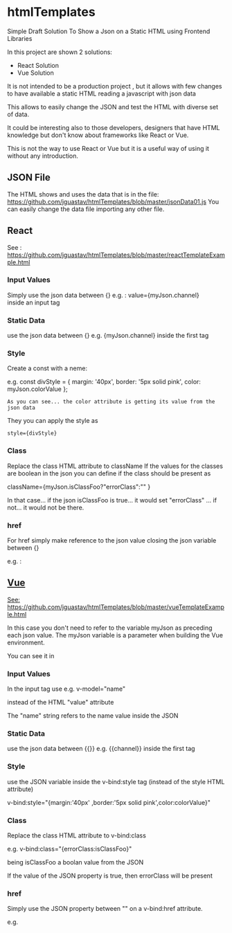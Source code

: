 # htmlTemplates
Simple Draft Solution To Show a Json on a Static HTML using Frontend Libraries

In this project are shown 2 solutions:
- React Solution
- Vue Solution

It is not intended to be a production project , but it allows with few changes to have available a static HTML reading a javascript with json data

This allows to easily change the JSON and test the HTML with diverse set of data. 

It could be interesting also to those developers, designers that have HTML knowledge but don't know about frameworks like React or Vue.

This is not the way to use React or Vue but it is a useful way of using it without any introduction. 


## JSON File
The HTML shows and uses the data that is in the file: https://github.com/jguastav/htmlTemplates/blob/master/jsonData01.js
You can easily change the data file importing any other file. 



## React

See : https://github.com/jguastav/htmlTemplates/blob/master/reactTemplateExample.html

### Input Values

Simply use the json data between {}
e.g. : value={myJson.channel}  
inside an input tag

### Static Data
use the json data between {}
e.g. {myJson.channel} inside the first <a> tag

### Style

Create a const with a neme:

e.g. 
		const divStyle = {
  			margin: '40px',
  			border: '5px solid pink',
  			color: myJson.colorValue
		};
    
    As you can see... the color attribute is getting its value from the json data
They you can apply the style as
    
    style={divStyle}
    
    
    

### Class

Replace the class HTML attribute to className
If the values for the classes are boolean in the json you can define if the class should be present as 

className={myJson.isClassFoo?"errorClass":"" }

In that case... if the json isClassFoo is true... it would set "errorClass" ... if not... it would not be there. 


### href

For href simply make reference to the json value closing the json variable between {}

e.g. : <a href={myJson.sites[2].url}>


## Vue

See: https://github.com/jguastav/htmlTemplates/blob/master/vueTemplateExample.html

In this case you don't need to refer to the variable myJson as preceding each json value. The myJson variable is a parameter when building the Vue environment.

You can see it in 

  <script type="text/javascript">
    new Vue({
      el: '#app',
      data: myJson});
  </script>
  
  
### Input Values

In the input tag use
e.g.  v-model="name" 
 
 instead of the HTML "value" attribute
 
 The "name" string refers to the name value inside the  JSON

### Static Data
use the json data between {{}}
e.g. {{channel}} inside the first <a> tag

### Style

use the JSON variable inside the v-bind:style tag (instead of the style HTML attribute)

v-bind:style="{margin:'40px' ,border:'5px solid pink',color:colorValue}"


### Class

Replace the class HTML attribute to v-bind:class

e.g. 
v-bind:class="{errorClass:isClassFoo}" 

being isClassFoo a boolan value from the JSON

If the value of the JSON property is true, then errorClass will be present

### href

Simply use the JSON property between "" on a v-bind:href attribute.

e.g. <a v-bind:href="youtubeUrl">


